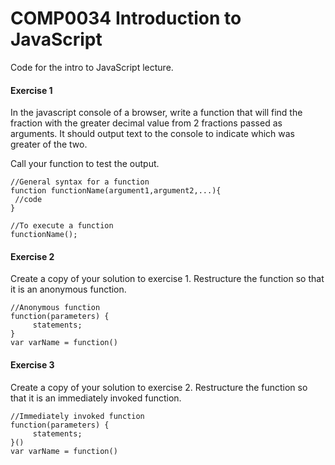 # COMP0034 Introduction to JavaScript

Code for the intro to JavaScript lecture.

####   Exercise 1

In the javascript console of a browser, write a function that will find the fraction with the greater decimal value 
from 2 fractions passed as arguments. It should output text to the console to indicate which was greater of the two.

Call your function to test the output.


```
//General syntax for a function
function functionName(argument1,argument2,...){
 //code
}

//To execute a function
functionName();

```


#### Exercise 2
Create a copy of your solution to exercise 1. Restructure the function so that it is an anonymous function.

```
//Anonymous function
function(parameters) {
     statements;
}
var varName = function()                                                            
```


#### Exercise 3
Create a copy of your solution to exercise 2. Restructure the function so that it is an immediately invoked function.

```
//Immediately invoked function
function(parameters) {
     statements;
}()
var varName = function()                                                            
```
